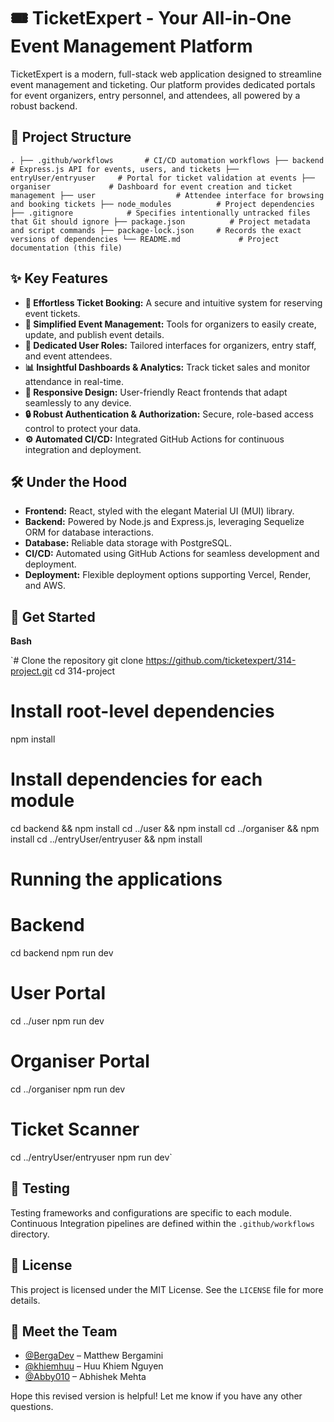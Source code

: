 # **🎟️ TicketExpert - Your All-in-One Event Management Platform**

TicketExpert is a modern, full-stack web application designed to streamline event management and ticketing. Our platform provides dedicated portals for event organizers, entry personnel, and attendees, all powered by a robust backend.

## **📂 Project Structure**

`.
├── .github/workflows       # CI/CD automation workflows
├── backend               # Express.js API for events, users, and tickets
├── entryUser/entryuser     # Portal for ticket validation at events
├── organiser             # Dashboard for event creation and ticket management
├── user                  # Attendee interface for browsing and booking tickets
├── node_modules          # Project dependencies
├── .gitignore            # Specifies intentionally untracked files that Git should ignore
├── package.json          # Project metadata and script commands
├── package-lock.json     # Records the exact versions of dependencies
└── README.md             # Project documentation (this file)`

## **✨ Key Features**

- **🎫 Effortless Ticket Booking:** A secure and intuitive system for reserving event tickets.
- **📅 Simplified Event Management:** Tools for organizers to easily create, update, and publish event details.
- **👤 Dedicated User Roles:** Tailored interfaces for organizers, entry staff, and event attendees.
- **📊 Insightful Dashboards & Analytics:** Track ticket sales and monitor attendance in real-time.
- **📱 Responsive Design:** User-friendly React frontends that adapt seamlessly to any device.
- **🔒 Robust Authentication & Authorization:** Secure, role-based access control to protect your data.
- **⚙️ Automated CI/CD:** Integrated GitHub Actions for continuous integration and deployment.

## **🛠️ Under the Hood**

- **Frontend:** React, styled with the elegant Material UI (MUI) library.
- **Backend:** Powered by Node.js and Express.js, leveraging Sequelize ORM for database interactions.
- **Database:** Reliable data storage with PostgreSQL.
- **CI/CD:** Automated using GitHub Actions for seamless development and deployment.
- **Deployment:** Flexible deployment options supporting Vercel, Render, and AWS.

## **🚀 Get Started**

**Bash**

`# Clone the repository
git clone https://github.com/ticketexpert/314-project.git
cd 314-project

# Install root-level dependencies
npm install

# Install dependencies for each module
cd backend && npm install
cd ../user && npm install
cd ../organiser && npm install
cd ../entryUser/entryuser && npm install

# Running the applications
# Backend
cd backend
npm run dev

# User Portal
cd ../user
npm run dev

# Organiser Portal
cd ../organiser
npm run dev

# Ticket Scanner
cd ../entryUser/entryuser
npm run dev`

## **🧪 Testing**

Testing frameworks and configurations are specific to each module. Continuous Integration pipelines are defined within the `.github/workflows` directory.

## **📜 License**

This project is licensed under the MIT License. See the `LICENSE` file for more details.

## **🤝 Meet the Team**

- [@BergaDev](https://github.com/BergaDev) – Matthew Bergamini
- [@khiemhuu](https://github.com/khiemhuu) – Huu Khiem Nguyen
- [@Abby010](https://github.com/Abby010) – Abhishek Mehta

Hope this revised version is helpful! Let me know if you have any other questions.

